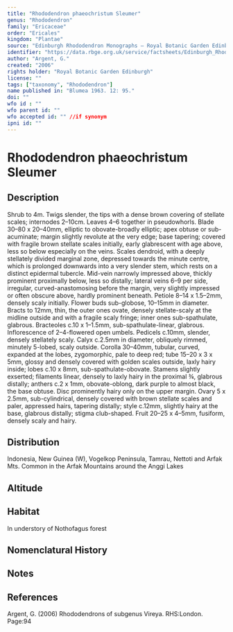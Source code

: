 ```yaml
---
title: "Rhododendron phaeochristum Sleumer"
genus: "Rhododendron"
family: "Ericaceae"
order: "Ericales"
kingdom: "Plantae"
source: "Edinburgh Rhododendron Monographs – Royal Botanic Garden Edinburgh"
identifier: "https://data.rbge.org.uk/service/factsheets/Edinburgh_Rhododendron_Monographs.xhtml"
author: "Argent, G."
created: "2006"
rights holder: "Royal Botanic Garden Edinburgh"
license: ""
tags: ["taxonomy", "Rhododendron"]
name published in: "Blumea 1963. 12: 95."
doi: ""
wfo id : ""
wfo parent id: ""
wfo accepted id: "" //if synonym                      
ipni id: ""
---
```


                       

# Rhododendron phaeochristum Sleumer

## Description
Shrub to 4m. Twigs slender, the tips with a dense brown covering of stellate scales; internodes 2–10cm. Leaves 4–6 together in pseudowhorls. Blade 30–80 x 20–40mm, elliptic to obovate-broadly elliptic; apex obtuse or sub-acuminate; margin slightly revolute at the very edge; base tapering; covered with fragile brown stellate scales initially, early glabrescent with age above, less so below especially on the veins. Scales dendroid, with a deeply stellately divided marginal zone, depressed towards the minute centre, which is prolonged downwards into a very slender stem, which rests on a distinct epidermal tubercle. Mid-vein narrowly impressed above, thickly prominent proximally below, less so distally; lateral veins 6–9 per side, irregular, curved-anastomosing before the margin, very slightly impressed or often obscure above, hardly prominent beneath. Petiole 8–14 x 1.5–2mm, densely scaly initially. Flower buds sub-globose, 10–15mm in diameter. Bracts to 12mm, thin, the outer ones ovate, densely stellate-scaly at the midline outside and with a fragile scaly fringe; inner ones sub-spathulate, glabrous. Bracteoles c.10 x 1–1.5mm, sub-spathulate-linear, glabrous. Inflorescence of 2–4-flowered open umbels. Pedicels c.10mm, slender, densely stellately scaly. Calyx c.2.5mm in diameter, obliquely rimmed, minutely 5-lobed, scaly outside. Corolla 30–40mm, tubular, curved, expanded at the lobes, zygomorphic, pale to deep red; tube 15–20 x 3 x 5mm, glossy and densely covered with golden scales outside, laxly hairy inside; lobes c.10 x 8mm, sub-spathulate-­obovate. Stamens slightly exserted; filaments linear, densely to laxly hairy in the proximal ¾, glabrous distally; anthers c.2 x 1mm, obovate-oblong, dark purple to almost black, the base obtuse. Disc prominently hairy only on the upper margin. Ovary 5 x 2.5mm, sub-cylindrical, densely covered with brown stellate scales and paler, appressed hairs, tapering distally; style c.12mm, slightly hairy at the base, glabrous distally; stigma club-shaped. Fruit 20–25 x 4–5mm, fusiform, densely scaly and hairy.

## Distribution
Indonesia, New Guinea (W), Vogelkop Peninsula, Tamrau, Nettoti and Arfak Mts. Common in the Arfak Mountains around the Anggi Lakes

## Altitude


## Habitat
In understory of Nothofagus forest

## Nomenclatural History

                       
## Notes


## References

Argent, G. (2006) Rhododendrons of subgenus Vireya. RHS:London. Page:94
